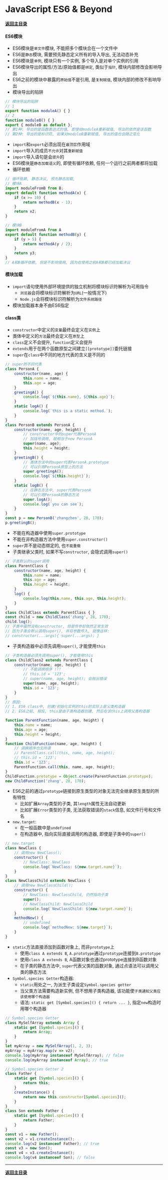 # JavaScript ES6 & Beyond

**[返回主目录](../readme.md)**

#### ES6模块
+ ES6模块是`单文件`模块, 不能把多个模块合在一个文件中
+ ES6是`静态`模块, 需要预先静态定义所有的导入导出, 无法动态补充
+ ES6模块是`单例`, 模块只有一个实例, 多个导入是对单个实例的引用
+ ES6模块导出的属性/方法/原始值都是`绑定`, 类似于`指针`, 模块内部修改会影响导出
+ ES6之前的模块中暴露的`原始值`不是引用, 是`复制赋值`, 模块内部的修改不影响导出
+ 模块导出的陷阱
```JavaScript
// 模块导出的陷阱
// 1
export function moduleA() { }
// 2
function moduleB() { }
export { moduleB as default };
// 第1种: 导出的是函数表达式的值, 即使给moduleA重新赋值, 导出的依然是该函数
// 第2种: 导出的是标识符, 如果对moduleB重新赋值, 导出的值也会随之变化
```
+ `import`和`export`必须出现在`最顶层`作用域
+ `import`导入的成员`不允许`对其`重新赋值`
+ `import`导入语句是会`提升`的
+ ES6模块是`静态加载语义`的, 即使有循环依赖, 任何一个运行之前两者都将加载
+ 循环依赖
```JavaScript
// 循环依赖, 静态决议, 预先静态加载, 
// 模块A
import moduleFromB from B;
export default function methodA(x) {
    if (x >= 10) {
        return methodB(x - 1);
    }
    return x2;
}

// 模块B
import moduleFromA from A
export default function methodB(y) {
    if (y > 5) {
        return methodA(y / 2);
    }
    return y3;
}
// A和B循环依赖, 但是不影响使用, 因为在使用之前A和B都已经加载决议
```

#### 模块加载
+ `import`语句使用外部环境提供的独立机制将模块标识符解析为可用指令
  - `浏览器`会将模块标识符解析为`URL`(一般情况下)
  - `Node.js`会将模块标识符解析为`文件系统路径`
+ 模块加载器本身不由ES6指定


#### class类
+ `constructor`中定义的`变量`最终会定义在`实例`上
+ 类体中定义的`方法`最终会定义在`原型`上
+ `class`定义不会提升, `function`定义会提升
+ `extends`用于在两个函数原型之间建立`[[prototype]]`委托链接
+ `super`在`class`中不同的地方代表的含义是不同的
```JavaScript
// super的不同代表
class PersonA {
    constructor(name, age) {
        this.name = name;
        this.age = age;
    }
    greetingA() {
        console.log(`${this.name}, ${this.age}`);
    }
    static logA() {
        console.log(`this is a static method.`);
    }
}
class PersonB extends PersonA {
    constructor(name, age, height) {
        // constructor中的super代表PersonA
        // 加括号调用, 就相当于new PersonA
        super(name, age);
        this.height = height;
    }
    greetingB() {
        // 类体方法中的super代表PersonA.prototype
        // 可以引用PersonA原型上的方法
        super.greetingA();
        console.log(`${this.height}`);
    }
    static logB() {
        // 在静态方法中, super代表PersonA
        // 可以引用PersonA的静态方法
        super.logA();
        console.log(`you can see`);
    }
}
const p = new PersonB('zhangzhen', 28, 170);
p.greetingB();
```
+ 不能在构造器中使用`super.prototype`
+ 不能在非构造器方法中使用`super.constructor()`
+ `super`并不是动态绑定的, 也`不能重载`
+ 子类继承父类时, 如果不写`constructor`, 会隐式调用`super()`
```JavaScript
// 子类默认的super调用
class ParentClass {
    constructor(name, age, height) {
        this.name = name;
        this.age = age;
        this.height = height;
    }
    log() {
        console.log(this.name, this.age, this.height);
    }
}
class ChildClass extends ParentClass { }
const child = new ChildClass('zhang', 28, 170);
child.log();
// 子类中虽然没有constructor, 但是传参却依然正常生效
// 因为子类会默认调用super(), 并将参数传入, 就像这样:
// constructor(...args){ super(...args); }
```
+ 子类构造器中必须先调用`super()`, 才能使用`this`
```JavaScript
// 子类构造器必须先调用super(), 才能使用this
class ChildClass2 extends ParentClass {
    constructor(name, age, height) {
        // 不能调换顺序 !!!
        // this.id = '123';
        // super(name, age, height); 会抛出错误
        super(name, age, height);
        this.id = '123';
    }
}
// 原因:
// 1. ES6 class中, 创建/初始化实例的this的实际上是父类构造器
// 2. ES6之前, 相反, this是由子类构造器创建, 然后在该this上调用父类构造器

function ParentFunction(name, age, height) {
    this.name = name;
    this.age = age;
    this.height = height;
}
function ChildFunction(name, age, height) {
    // 调换顺序也无所谓
    // ParentClass.call(this, name, age, height);
    // this.id = '123';
    this.id = '123';
    ParentFunction.call(this, name, age, height);
}
ChildFunction.prototype = Object.create(ParentFunction.prototype);
new ChildFunction('zhang', 28, 170);
```
+ ES6之前的通过`prototype`链接到原生类型的对象无法完全继承原生类型的所有特性  
  - 比如扩展`Array`类型的子类, 其`length`属性无法自动更新  
  - 比如扩展`Error`类型的子类, 无法获取错误的`stack`信息, 如文件行号和文件名  
+ `new.target`:  
  - 在一般函数中是`undefined`  
  - 在构造器中, 指向实际直接调用的构造器, 即使是子类中的`super()`  
```JavaScript
// new.target
class NewClass {
    // 调用new NewClass();
    constructor() {
        // NewClass: NewClass
        console.log(`NewClass: ${new.target.name}`);
    }
}
class NewClassChild extends NewClass {
    // 调用new NewClassChild();
    constructor() {
        // NewClass: NewClassChild, 仍然指向子类
        super();
        // NewClassChild: NewClassChild
        console.log(`NewClassChild: ${new.target.name}`);
    }
    methodNew() {
        // undefined
        console.log(`methodNew: ${new.target}`);
    }
}
```
+ `static`方法直接添加到函数对象上, 而非`prototype`上  
  - 使用`class A extends B`, `A.prototype`通过`prototype`连接到`B.prototype`  
  - 使用`class A extends B`, A函数对象也通过prototype连接到B函数对象  
  - 在子类的静态方法中, `super`代表父类的函数对象, 通过点语法可以调用父类的静态方法  
+ `Symbol.species Getter`构造器:  
  - `static`用处之一, 为派生子类设定`Symbol.species getter`  
  - 当父类方法需要构造新实例, 但不想用子类构造器, 该功能使`子类通知父类应该使用哪个构造器`  
  - 语法: `static get [Symbol.species]() { return ... }`, 指定`new`构造时用哪个构造器  
```JavaScript
// Symbol.species Getter
class MySelfArray extends Array {
    static get [Symbol.species]() {
        return Array;
    }
}
let myArray = new MySelfArray(1, 2, 3);
myArray = myArray.map(v => v2);
console.log(myArray instanceof MySelfArray); // false
console.log(myArray instanceof Array); // true

// Symbol.species Getter 2
class Father {
    static get [Symbol.species]() {
        return this;
    }
    createInstance() {
        return new this.constructor[Symbol.species]();
    }
}
class Son extends Father {
    static get [Symbol.species]() {
        return Father;
    }
}
const v1 = new Father();
const v2 = v1.createInstance();
console.log(v2 instanceof Father); // true
const v3 = new Son();
const v4 = v3.createInstance();
console.log(v4 instanceof Son); // false
```

****
**[返回主目录](../readme.md)**